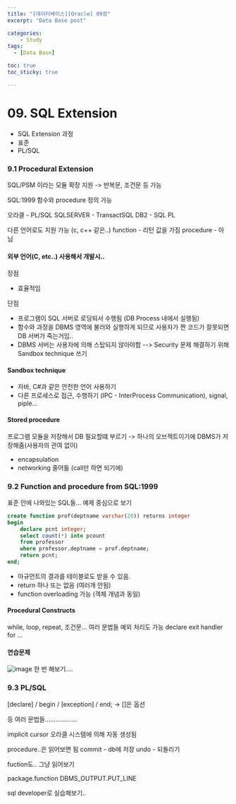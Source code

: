 ```yaml
---
title: "[데이터베이스][Oracle] 09장"
excerpt: "Data Base post"

categories:
    - Study
tags:
  - [Data Base]

toc: true
toc_sticky: true

---
```

# 09. SQL Extension
- SQL Extension 과정
- 표준
- PL/SQL

### 9.1 Procedural Extension
SQL/PSM 이라는 모듈 확장 지원
-> 반복문, 조건문 등 가능

SQL:1999
함수와 procedure 정의 가능

오라클 - PL/SQL
SQLSERVER - TransactSQL
DB2 - SQL PL

다른 언어로도 지원 가능 (c, c++ 같은..)
function - 리턴 값을 가짐
procedure - 아님

#### 외부 언어(C, etc..) 사용해서 개발시..
장점
- 효율적임

단점
- 프로그램이 SQL 서버로 로딩되서 수행됨 (DB Process 내에서 실행됨)
- 함수와 과정을 DBMS 영역에 불러와 실행하게 되므로 사용자가 짠 코드가 잘못되면 DB 서버가 죽는거임..
- DBMS 서버는 사용자에 의해 스탑되지 않아야함
--> Security 문제 해결하기 위해 Sandbox technique 쓰기

#### Sandbox technique
- 자바, C#과 같은 안전한 언어 사용하기
- 다른 프로세스로 접근, 수행하기 (IPC - InterProcess Communication), signal, piple...

#### Stored procedure
프로그램 모듈을 저장해서 DB 필요할떄 부르기
-> 하나의 오브젝트이기에 DBMS가 저장해줌(사용자의 관여 없이)

- encapsulation
- networking 줄어듦 (call만 하면 되기에)

### 9.2 Function and procedure from SQL:1999
표준 안에 나와있는 SQL들...
예제 중심으로 보기

```SQL
create function prof(deptname varchar(20)) returns integer
begin
    declare pcnt integer;
    select count(*) into pcount
    from professor
    where professor.deptname = prof.deptname;
    return pcnt;
end;
```

- 아규먼트의 결과를 테이블로도 받을 수 있음.
- return 하나 또는 없음 (여러개 안됨)
- function overloading 가능 (객체 개념과 동일)

#### Procedural Constructs
while, loop, repeat, 조건문... 여러 문법들
예외 처리도 가능 
declare exit handler for ...

#### 연습문제
![image](https://github.com/ssoxong/ssoxong.github.io/assets/112956015/bdc1a957-bc28-4922-be30-863ad9643d30)
한 번 해보기....


### 9.3 PL/SQL
[declare] / begin / [exception] / end; 
-> []은 옵션
 
등 여러 문법들..................

implicit cursor
오라클 시스템에 의해 자동 생성됨

procedure..은 읽어보면 됨
commit - db에 저장
undo - 되돌리기

fuction도.. 그냥 읽어보기

package.function
DBMS_OUTPUT.PUT_LINE

sql developer로 실습해보기..
